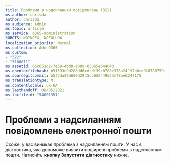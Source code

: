 ```yaml
---
title: Проблеми з надсиланням повідомлень (322)
ms.author: chrisda
author: chrisda
ms.audience: Admin
ms.topic: article
ms.service: o365-administration
ROBOTS: NOINDEX, NOFOLLOW
localization_priority: Normal
ms.collection: Adm_O365
ms.custom:
- "322"
- "3100011"
ms.assetid: 66c651d2-7e58-4bd8-a009-05065e644043
ms.openlocfilehash: b51593d9d288dd6cdcdf39c0788e378a24197b8cd9f8780759af6d7462843a75
ms.sourcegitcommit: b5f7da89a650d2915dc652449623c78be6247175
ms.translationtype: MT
ms.contentlocale: uk-UA
ms.lasthandoff: 08/05/2021
ms.locfileid: "54001351"
---
```

# <a name="a-user-is-having-issues-sending-email-messages"></a>Проблеми з надсиланням повідомлень електронної пошти

Схоже, у вас виникає проблема з надсиланням пошти. У нас є діагностика, яка допоможе виявити поширені проблеми з надсиланням пошти. Натисніть **кнопку Запустити діагностику** нижче.
